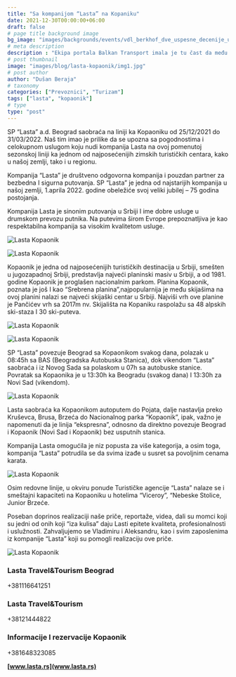 ```yaml
---
title: "Sa kompanijom “Lasta” na Kopaniku"
date: 2021-12-30T00:00:00+06:00
draft: false
# page title background image
bg_image: "images/backgrounds/events/vdl_berkhof_dve_uspesne_decenije_u_Srbiji/lasta/lasta-background.jpg"
# meta description
description : "Ekipa portala Balkan Transport imala je tu čast da među prvima u sezoni 2021/2022. putuje na Kopaonik u organizaciji kompanije “Lasta” iz Beograda."
# post thumbnail
image: "images/blog/lasta-kopaonik/img1.jpg"
# post author
author: "Dušan Beraja"
# taxonomy
categories: ["Prevoznici", "Turizam"]
tags: ["lasta", "kopaonik"]
# type
type: "post"
---
```


SP “Lasta” a.d. Beograd saobraća na liniji ka Kopaoniku od 25/12/2021 do 31/03/2022. Naš tim imao je prilike da se upozna sa pogodnostima i celokupnom uslugom koju nudi kompanija Lasta na ovoj pomenutoj sezonskoj liniji ka jednom od najposećenijih zimskih turističkih centara, kako u našoj zemlji, tako i u regionu.

Kompanija “Lasta” je društveno odgovorna kompanija i pouzdan partner za bezbedna I sigurna putovanja. SP “Lasta” je jedna od najstarijih kompanija u našoj zemlji, 1.aprila 2022. godine obeležiće svoj veliki jubilej – 75 godina postojanja.

Kompanija Lasta je sinonim putovanja u Srbiji I ime dobre usluge u drumskom prevozu putnika. Na putevima širom Evrope prepoznatljiva je kao respektabilna kompanija sa visokim kvalitetom usluge.

![Lasta Kopaonik](/images/blog/lasta-kopaonik/img2.jpg "Lasta Kopaonik")

![Lasta Kopaonik](/images/blog/lasta-kopaonik/img3.jpg "Lasta Kopaonik")

Kopaonik je jedna od najposećenijih turističkih destinacija u Srbiji, smešten u jugozapadnoj Srbiji, predstavlja najveći planinski masiv u Srbiji, a od 1981. godine Kopaonik je proglašen nacionalnim parkom. Planina Kopaonik, poznata je još I kao “Srebrena planina”,najpopularnija je među skijašima na ovoj planini nalazi se najveći skijaški centar u Srbiji. Najviši vrh ove planine je Pančićev vrh sa 2017m nv. Skijališta na Kopaniku raspolažu sa 48 alpskih ski-staza I 30 ski-puteva.

![Lasta Kopaonik](/images/blog/lasta-kopaonik/img4.jpg "Lasta Kopaonik")

![Lasta Kopaonik](/images/blog/lasta-kopaonik/img5.jpg "Lasta Kopaonik")

SP “Lasta” povezuje Beograd sa Kopaonikom svakog dana, polazak u 08:45h sa BAS (Beogradska Autobuska Stanica), dok vikendom “Lasta” saobraća i iz Novog Sada sa polaskom u 07h sa autobuske stanice.
Povratak sa Kopaonika je u 13:30h ka Beogradu (svakog dana) I 13:30h za Novi Sad (vikendom).

![Lasta Kopaonik](/images/blog/lasta-kopaonik/img6.jpg "Lasta Kopaonik")

Lasta saobraća ka Kopaonikom autoputem do Pojata, dalje nastavlja preko Kruševca, Brusa, Brzeća do Nacionalnog parka “Kopaonik”, ipak, važno je napomenuti da je linija “ekspresna”, odnosno da direktno povezuje Beograd i Kopaonik (Novi Sad i Kopaonik) bez usputnih stanica.

Kompanija Lasta omogućila je niz popusta za više kategorija, a osim toga, kompanija “Lasta” potrudila se da svima izađe u susret sa povoljnim cenama karata.

![Lasta Kopaonik](/images/blog/lasta-kopaonik/img7.jpg "Lasta Kopaonik")

Osim redovne linije, u okviru ponude Turističke agencije “Lasta” nalaze se i smeštajni kapaciteti na Kopaoniku u hotelima “Viceroy”, “Nebeske Stolice, Junior Brzeće.

Poseban doprinos realizaciji naše priče, reportaže, videa, dali su momci koji su jedni od onih koji “iza kulisa” daju Lasti epitete kvaliteta, profesionalnosti i uslužnosti. Zahvaljujemo se Vladimiru i Aleksandru, kao i svim zaposlenima iz kompanije “Lasta” koji su pomogli realizaciju ove priče.

![Lasta Kopaonik](/images/blog/lasta-kopaonik/img8.jpg "Lasta Kopaonik")

### Lasta Travel&Tourism Beograd
+381116641251

### Lasta Travel&Tourism
+38121444822

### Informacije I rezervacije Kopaonik
+381648323085

**[www.lasta.rs](www.lasta.rs)**
